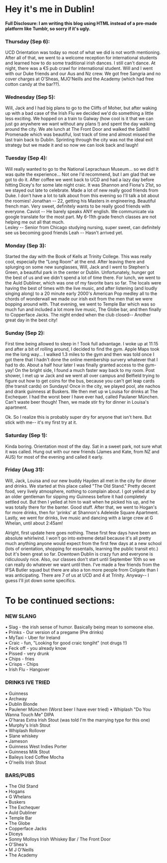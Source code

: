 # Hey it's me in Dublin!
#### Full Disclosure: I am writing this blog using HTML instead of a pre-made platform like Tumblr, so sorry if it's ugly. 

### Thursday (Sep 6): 
UCD Orientation was today so most of what we did is not worth mentioning. After all of that, we went to a welcome reception for international students and learned how to do some traditional irish dances. I still can't dance. At night, there was a €5 pub crawl for international student. Will and I went with our Duke friends and our Aus and Nz crew. We got free Sangria and no cover charges at O'Sheas, MJO'Neills and the Academy (which had free cotton candy at the bar??).

### Wednesday (Sep 5):
Will, Jack and I had big plans to go to the Cliffs of Moher, but after waking up with a bad case of the Irish Flu we decided we'd do something a little less exciting. We hopped on a train to Galway (how cool is it that we can just go anywhere we want without any plans !) and spent the day walking around the city. We ate lunch at The Front Door and walked the Salthill Promenade which was beautiful, lost track of time and almost missed the last train back to Dublin. Sprinting through the city was not the ideal exit strategy but we made it and so now we can look back and laugh! 

### Tuesday (Sep 4):
Will really wanted to go to the National Leprachaun Museum... so we did! It was quite the experience... Not one I'd recommend, but I am glad that we got to do it. After coffee we went back to UCD and had a lazy day before hitting Dicey's for some late night craic. It was Shannon and Fiona's 21st, so we stayed out late to celebrate. Made a lot of new really good friends from Duke. I don't have a lot to talk about from this evening so I'll talk a bit about the roomies!
Jonathan -- 22, getting his Masters in engineering. Beautiful french man. Very sweet, definitely wants to be really good friends with everyone. Caviot -- He barely speaks ANY english. We communicate via google translate for the most part. My 6-11th grade french classes are not helping me out all that much.  
Lesley -- Senior from Chicago studying nursing, super sweet, can definitely see us becoming good friends
Leah -- Hasn't arrived yet. 

### Monday (Sep 3):
Started the day with the Book of Kells at Trinity College. This was really cool, especially the "Long Room" at the end. After leaving there and splurging on some new sunglasses, Will, Jack and I went to Stephen's Green, a beautiful park in the center or Dublin. Unfortunately, hunger got the best of us and we didn't spend a lot of time there. For lunch, we went to the Auld Dubliner, which was one of my favorite bars so far. The locals were having the best of times with the live music, and after listening (and loudly singing along) to a 20 minute early 2000's American Pop medley all to the chords of wonderwall we made our irish exit from the men that we were bopping around with. That evening, we went to Temple Bar which was so much fun and included a lot more live music, The Globe bar, and then finally to Copperface Jacks. The night ended when the club closed-- Another great day in the best city!

### Sunday (Sep 2):
First time being allowed to sleep in ! Took full advantage. I woke up at 11:15 and after a bit of rolling around, I decided to find the gym. Apple Maps took me the long way... I walked 1.3 miles to the gym and then was told once I got there that I hadn't done the online membership survery whatever that I had to do. About a half hour later I was finally granted access to the gym- yay! On the bright side, I found a much faster way back to my room. Post shower, I met up w Jack and we went all over campus and Belfield trying to figure out how to get coins for the bus, because you can't get leap cards (the transit cards) on Sundays! Once in the city, we played pool, ate nachos and drank guinness at Buskers. We then met up w Louisa for drinks at The Exchequer. I had the worst beer I have ever had, called Paulaner München. Can't waste beer though! Then, we made stir fry for dinner in Louisa's apartment. 

Ok. So I realize this is probably super dry for anyone that isn't here. But stick with me-- it's my first try at it. 

### Saturday (Sep 1):
Kinda boring. Orientation most of the day. Sat in a sweet park, not sure what it was called. Hung out with our new friends (James and Kate, from NZ and AUS) for most of the evening and called it early. 

### Friday (Aug 31):
Will, Jack, Louisa and our new buddy Hayden all met in the city for dinner and drinks. We started at this place called "The Old Stand." Pretty decent food, very lively atmosphere, nothing to complain about. I got yelled at by an older gentleman for sipping my Guinness before it had completely settled out. But then I yelled at him to wait when he picked his up, and he was totally there for the banter. Good stuff. After that, we went to Hogan's for more drinks, then for 'prinks' at Shannon's Adeleide Square Apartment. Lastly, we went for drinks, live music and dancing with a large crew at G Whelan, until about 2:45am!

Alright, first update here goes nothing. These first few days have been an absolute whirlwind. I won't go into extreme detail because it's all pretty much anything anyone would expect from the first few days at a new school (lots of orientation, shopping for essentails, learning the public transit etc.) but it's been great so far. Downtown Dublin is crazy fun and everyone is ridiculously nice. Also, our classes don't start until September 10th so we can really do whatever we want until then. I've made a few friends from the IFSA Butler squad but there are also a ton more people from Colgate than I was anticipating. There are 7 of us at UCD and 4 at Trinity. Anyway-- I guess I'll jot down some specifics.


# To be continued sections: 
### NEW SLANG ###
• Slag - the irish sense of humor. Basically being mean to someone else.   
• Prinks - Our version of a pregame (Pre drinks)  
• MyTaxi - Uber for Ireland   
• Craic - fun, "Looking for good craic tongiht" (not drugs !!)  
• Feck off - you already know  
• Pissed - very drunk    
• Chips - fries  
• Crisps - Chips  
• Irish Flu - Hangover   

### DRINKS IVE TRIED ###
• Guinness  
• Archway  
• Dublin Blonde   
• Paulener München (Worst beer I have ever tried)
• Whiplash "Do You Wanna Touch Me" DIPA  
• O'haras Extra Irish Stout (was told I'm the marrying type for this one)    
• Murphy's Irish Stout  
• Whiplash Rollover  
• Slane whiskey  
• Jameson   
• Guinness West Indies Porter  
• Guinness Milk Stout  
• Baileys Iced Coffee Mocha  
• O'neills Irish Stout  

### BARS/PUBS ###
• The Old Stand  
• Hogans  
• G Whelans  
• Buskers  
• The Exchequer  
• Auld Dubliner  
• Temple Bar  
• The Globe  
• Copperface Jacks   
• Diceys   
• Sonny Molloys Irish Whiskey Bar / The Front Door  
• O'Shea's  
• M J O'Neills  
• The Academy   



